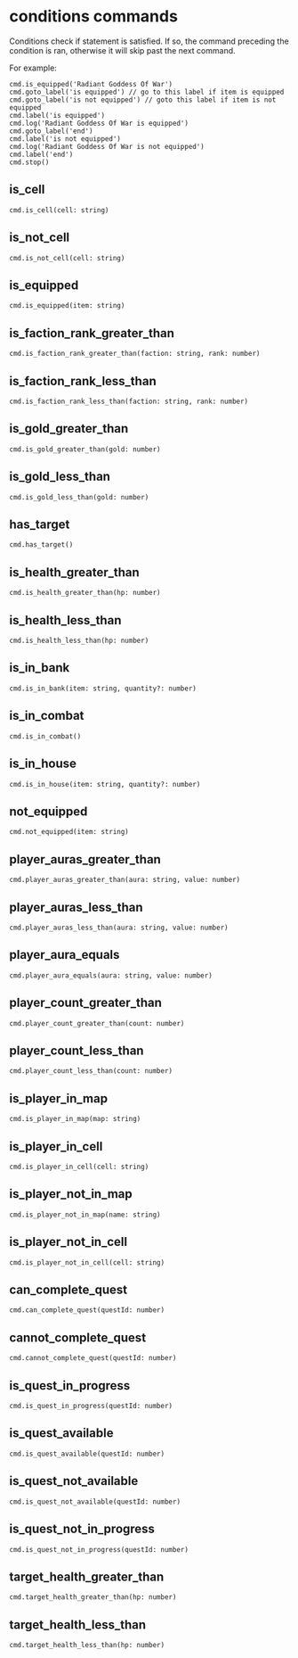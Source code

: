 # conditions commands

Conditions check if statement is satisfied.
If so, the command preceding the condition is ran, otherwise it will skip past the next command.

For example:

```
cmd.is_equipped('Radiant Goddess Of War')
cmd.goto_label('is equipped') // go to this label if item is equipped
cmd.goto_label('is not equipped') // goto this label if item is not equipped
cmd.label('is equipped')
cmd.log('Radiant Goddess Of War is equipped')
cmd.goto_label('end')
cmd.label('is not equipped')
cmd.log('Radiant Goddess Of War is not equipped')
cmd.label('end')
cmd.stop()
```

## is_cell

```
cmd.is_cell(cell: string)
```

## is_not_cell

```
cmd.is_not_cell(cell: string)
```

## is_equipped

```
cmd.is_equipped(item: string)
```

## is_faction_rank_greater_than

```
cmd.is_faction_rank_greater_than(faction: string, rank: number)
```

## is_faction_rank_less_than

```
cmd.is_faction_rank_less_than(faction: string, rank: number)
```

## is_gold_greater_than

```
cmd.is_gold_greater_than(gold: number)
```

## is_gold_less_than

```
cmd.is_gold_less_than(gold: number)
```

## has_target

```
cmd.has_target()
```

## is_health_greater_than

```
cmd.is_health_greater_than(hp: number)
```

## is_health_less_than

```
cmd.is_health_less_than(hp: number)
```

## is_in_bank

```
cmd.is_in_bank(item: string, quantity?: number)
```

## is_in_combat

```
cmd.is_in_combat()
```

## is_in_house

```
cmd.is_in_house(item: string, quantity?: number)
```

## not_equipped

```
cmd.not_equipped(item: string)
```

## player_auras_greater_than

```
cmd.player_auras_greater_than(aura: string, value: number)
```

## player_auras_less_than

```
cmd.player_auras_less_than(aura: string, value: number)
```

## player_aura_equals

```
cmd.player_aura_equals(aura: string, value: number)
```

## player_count_greater_than

```
cmd.player_count_greater_than(count: number)
```

## player_count_less_than

```
cmd.player_count_less_than(count: number)
```

## is_player_in_map

```
cmd.is_player_in_map(map: string)
```

## is_player_in_cell

```
cmd.is_player_in_cell(cell: string)
```

## is_player_not_in_map

```
cmd.is_player_not_in_map(name: string)
```

## is_player_not_in_cell

```
cmd.is_player_not_in_cell(cell: string)
```

## can_complete_quest

```
cmd.can_complete_quest(questId: number)
```

## cannot_complete_quest

```
cmd.cannot_complete_quest(questId: number)
```

## is_quest_in_progress

```
cmd.is_quest_in_progress(questId: number)
```

## is_quest_available

```
cmd.is_quest_available(questId: number)
```

## is_quest_not_available

```
cmd.is_quest_not_available(questId: number)
```

## is_quest_not_in_progress

```
cmd.is_quest_not_in_progress(questId: number)
```

## target_health_greater_than

```
cmd.target_health_greater_than(hp: number)
```

## target_health_less_than

```
cmd.target_health_less_than(hp: number)
```
